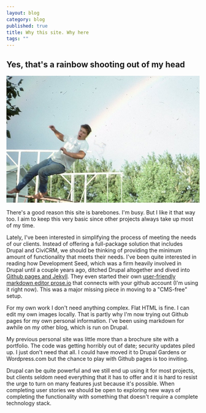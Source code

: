 ```yaml
---
layout: blog
category: blog
published: true
title: Why this site. Why here
tags: ""
---
```


## Yes, that's a rainbow shooting out of my head

![rainbow](/media/herb-rainbow-web.jpg)

There's a good reason this site is barebones. I'm busy. But I like it that way too. I aim to keep this very basic since other projects always take up most of my time.

Lately, I've been interested in simplifying the process of meeting the needs of our clients. Instead of offering a full-package solution that includes Drupal and CiviCRM, we should be thinking of providing the minimum amount of functionality that meets their needs. I've been quite interested in reading how Development Seed, which was a firm heavily involved in Drupal until a couple years ago, ditched Drupal altogether and dived into [Github pages and Jekyll](http://developmentseed.org/blog/2012/07/27/build-cms-free-websites/). They even started their own [user-friendly markdown editor prose.io](http://developmentseed.org/blog/2012/june/25/prose-a-content-editor-for-github/) that connects with your github account (I'm using it right now). This was a major missing piece in moving to a "CMS-free" setup.

For my own work I don't need anything complex. Flat HTML is fine. I can edit my own images locally. That is partly why I'm now trying out Github pages for my own personal information. I've been using markdown for awhile on my other blog, which is run on Drupal. 

My previous personal site was little more than a brochure site with a portfolio. The code was getting horribly out of date; security updates piled up. I just don't need that all. I could have moved it to Drupal Gardens or Wordpress.com but the chance to play with Github pages is too inviting.

Drupal can be quite powerful and we still end up using it for most projects, but clients seldom need everything that it has to offer and it is hard to resist the urge to turn on many features just because it's possible. When completing user stories we should be open to exploring new ways of completing the functionality with something that doesn't require a complete technology stack.